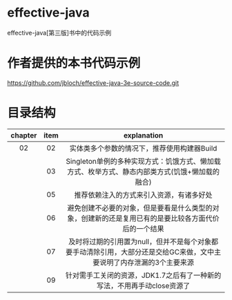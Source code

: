 # effective-java
effective-java[第三版]书中的代码示例
# 作者提供的本书代码示例
https://github.com/jbloch/effective-java-3e-source-code.git
# 目录结构
| chapter | item | explanation |
|:-:|:-:|:-:|
| 02 | 02 | 实体类多个参数的情况下，推荐使用构建器Build |
|    | 03 | Singleton单例的多种实现方式：饥饿方式、懒加载方式、枚举方式、静态内部类方式(饥饿+懒加载的融合) |
|    | 05 | 推荐依赖注入的方式来引入资源，有诸多好处 |
|    | 06 | 避免创建不必要的对象，但是要看是什么类型的对象，创建新的还是复用已有的是要比较各方面代价后的一个结果 |
|    | 07 | 及时将过期的引用置为null，但并不是每个对象都要手动清除引用，大部分还是交给GC来做，文中主要说明了内存泄漏的3个主要来源 |
|    | 09 | 针对需手工关闭的资源，JDK1.7之后有了一种新的写法，不用再手动close资源了 |
